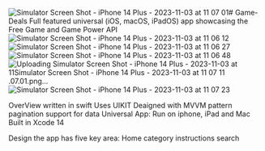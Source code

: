 ![Simulator Screen Shot - iPhone 14 Plus - 2023-11-03 at 11 07 01](https://github.com/chujan/Game-Deals/assets/69602519/982defa1-4bda-472d-8cd6-7deb2a4ca47f)# Game-Deals
Full featured universal (iOS, macOS, iPadOS) app showcasing the Free Game and Game Power API
![Simulator Screen Shot - iPhone 14 Plus - 2023-11-03 at 11 06 12](https://github.com/chujan/Game-Deals/assets/69602519/fee6d72b-312b-4133-a506-1d6c5532b61c)
![Simulator Screen Shot - iPhone 14 Plus - 2023-11-03 at 11 06 27](https://github.com/chujan/Game-Deals/assets/69602519/778396a7-9472-4eed-8a2d-3ee096f9f7eb)
![Simulator Screen Shot - iPhone 14 Plus - 2023-11-03 at 11 06 48](https://github.com/chujan/Game-Deals/assets/69602519/e2d6b554-c725-4378-a94e-dde3679ed8d6)
![Uploading Simulator Screen Shot - iPhone 14 Plus - 2023-11-03 at 11![Simulator Screen Shot - iPhone 14 Plus - 2023-11-03 at 11 07 11](https://github.com/chujan/Game-Deals/assets/69602519/dbb83708-277f-4426-834b-fea0140a8a15)
.07.01.png…]()![Simulator Screen Shot - iPhone 14 Plus - 2023-11-03 at 11 07 23](https://github.com/chujan/Game-Deals/assets/69602519/5094ad64-5814-4cd0-8c4a-14a7eab0a80a)

OverView
written in swift
Uses UIKIT
Deaigned with MVVM pattern
pagination support for data
Universal App: Run on iphone, iPad and Mac
Built in Xcode 14

Design
the app has five key area:
Home
category
instructions
search
